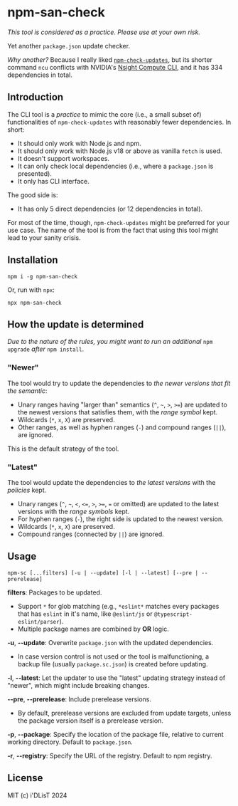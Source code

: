 # npm-san-check

*This tool is considered as a practice. Please use at your own risk.*

Yet another `package.json` update checker.

*Why another?* Because I really liked [`npm-check-updates`](https://github.com/raineorshine/npm-check-updates), but its shorter command `ncu` conflicts with NVIDIA's [Nsight Compute CLI](https://developer.nvidia.com/nsight-compute), and it has 334 dependencies in total.

## Introduction

The CLI tool is a *practice* to mimic the core (i.e., a small subset of) functionalities of `npm-check-updates` with reasonably fewer dependencies. In short:

- It should only work with Node.js and npm.
- It should only work with Node.js v18 or above as vanilla `fetch` is used.
- It doesn't support workspaces.
- It can only check local dependencies (i.e., where a `package.json` is presented).
- It only has CLI interface.

The good side is:

- It has only 5 direct dependencies (or 12 dependencies in total).

For most of the time, though, `npm-check-updates` might be preferred for your use case. The name of the tool is from the fact that using this tool might lead to your sanity crisis.

## Installation

```
npm i -g npm-san-check
```

Or, run with `npx`:

```
npx npm-san-check
```

## How the update is determined

*Due to the nature of the rules, you might want to run an additional* `npm upgrade` *after* `npm install`.

### "Newer"

The tool would try to update the dependencies to *the newer versions that fit the semantic*:

- Unary ranges having "larger than" semantics (`^`, `~`, `>`, `>=`) are updated to the newest versions that satisfies them, with the *range symbol* kept.
- Wildcards (`*`, `x`, `X`) are preserved.
- Other ranges, as well as hyphen ranges (`-`) and compound ranges (`||`), are ignored.

This is the default strategy of the tool.

### "Latest"

The tool would update the dependencies to *the latest versions* with the *policies* kept.

- Unary ranges (`^`, `~`, `<`, `<=`, `>`, `>=`, `=` or omitted) are updated to the latest versions with the *range symbols* kept.
- For hyphen ranges (`-`), the right side is updated to the newest version.
- Wildcards (`*`, `x`, `X`) are preserved.
- Compound ranges (connected by `||`) are ignored.

## Usage

```
npm-sc [...filters] [-u | --update] [-l | --latest] [--pre | --prerelease]
```

**filters**: Packages to be updated.

- Support `*` for glob matching (e.g., `*eslint*` matches every packages that has `eslint` in it's name, like `@eslint/js` or `@typescript-eslint/parser`).
- Multiple package names are combined by **OR** logic.

**-u**, **--update**: Overwrite `package.json` with the updated dependencies.

- In case version control is not used or the tool is malfunctioning, a backup file (usually `package.sc.json`) is created before updating.

**-l**, **--latest**: Let the updater to use the "latest" updating strategy instead of "newer", which might include breaking changes.

**--pre**, **--prerelease**: Include prerelease versions.

- By default, prerelease versions are excluded from update targets, unless the package version itself is a prerelease version.

**-p**, **--package**: Specify the location of the package file, relative to current working directory. Default to `package.json`.

**-r**, **--registry**: Specify the URL of the registry. Default to npm registry.

## License

MIT (c) i'DLisT 2024
